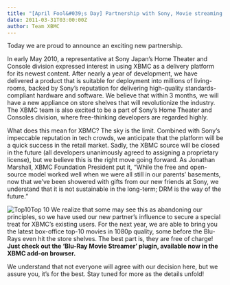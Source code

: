 ```yaml
---
title: "[April Fool&#039;s Day] Partnership with Sony, Movie streaming Add-on unveiled"
date: 2011-03-31T03:00:00Z
author: Team XBMC
---
```


Today we are proud to announce an exciting new partnership.

In early May 2010, a representative at Sony Japan’s Home Theater and Console division expressed interest in using XBMC as a delivery platform for its newest content. After nearly a year of development, we have delivered a product that is suitable for deployment into millions of living-rooms, backed by Sony’s reputation for delivering high-quality standards-compliant hardware and software. We believe that within 3 months, we will have a new appliance on store shelves that will revolutionize the industry. The XBMC team is also excited to be a part of Sony’s Home Theater and Consoles division, where free-thinking developers are regarded highly.

What does this mean for XBMC? The sky is the limit. Combined with Sony’s impeccable reputation in tech crowds, we anticipate that the platform will be a quick success in the retail market. Sadly, the XBMC source will be closed in the future (all developers unanimously agreed to assigning a proprietary license), but we believe this is the right move going forward. As Jonathan Marshall, XBMC Foundation President put it, “While the free and open-source model worked well when we were all still in our parents’ basements, now that we’ve been showered with gifts from our new friends at Sony, we understand that it is not sustainable in the long-term; DRM is the way of the future.”

![Top10](/sites/default/files/uploads/top10-new.webp "Top10")Top 10 We realize that some may see this as abandoning our principles, so we have used our new partner’s influence to secure a special treat for XBMC’s existing users. For the next year, we are able to bring you the latest box-office top-10 movies in 1080p quality, some before the Blu-Rays even hit the store shelves. The best part is, they are free of charge! **Just check out the ‘Blu-Ray Movie Streamer’ plugin, available now in the XBMC add-on browser.**

We understand that not everyone will agree with our decision here, but we assure you, it’s for the best. Stay tuned for more as the details unfold!
